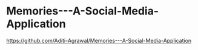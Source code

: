 # Memories---A-Social-Media-Application

https://github.com/Aditi-Agrawal/Memories---A-Social-Media-Application
